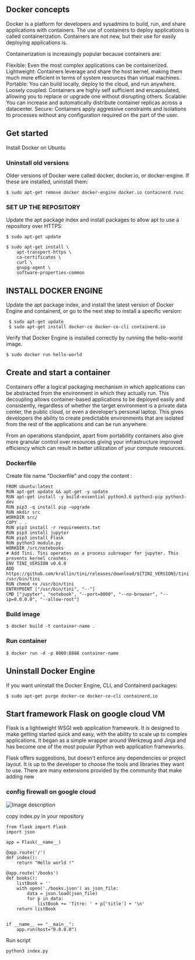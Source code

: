 ## Docker concepts
Docker is a platform for developers and sysadmins to build, run, and share applications with containers. The use of containers to deploy applications is called containerization. Containers are not new, but their use for easily deploying applications is.

Containerization is increasingly popular because containers are:

Flexible: Even the most complex applications can be containerized.
Lightweight: Containers leverage and share the host kernel, making them much more efficient in terms of system resources than virtual machines.
Portable: You can build locally, deploy to the cloud, and run anywhere.
Loosely coupled: Containers are highly self sufficient and encapsulated, allowing you to replace or upgrade one without disrupting others.
Scalable: You can increase and automatically distribute container replicas across a datacenter.
Secure: Containers apply aggressive constraints and isolations to processes without any configuration required on the part of the user.

## Get started
Install Docker on Ubuntu

### Uninstall old versions
Older versions of Docker were called docker, docker.io, or docker-engine. If these are installed, uninstall them:
```
$ sudo apt-get remove docker docker-engine docker.io containerd runc
```

### SET UP THE REPOSITORY
Update the apt package index and install packages to allow apt to use a repository over HTTPS:
```
$ sudo apt-get update

$ sudo apt-get install \
    apt-transport-https \
    ca-certificates \
    curl \
    gnupg-agent \
    software-properties-common
```
## INSTALL DOCKER ENGINE
Update the apt package index, and install the latest version of Docker Engine and containerd, or go to the next step to install a specific version:
```
 $ sudo apt-get update
 $ sudo apt-get install docker-ce docker-ce-cli containerd.io
 ```
Verify that Docker Engine is installed correctly by running the hello-world image.
```
$ sudo docker run hello-world
````
## Create and start a container
Containers offer a logical packaging mechanism in which applications can be abstracted from the environment in which they actually run. This decoupling allows container-based applications to be deployed easily and consistently, regardless of whether the target environment is a private data center, the public cloud, or even a developer’s personal laptop. This gives developers the ability to create predictable environments that are isolated from the rest of the applications and can be run anywhere.

From an operations standpoint, apart from portability containers also give more granular control over resources giving your infrastructure improved efficiency which can result in better utilization of your compute resources.

### Dockerfile
Create file name "Dockerfile" and copy the content :

```
FROM ubuntu:latest
RUN apt-get update && apt-get -y update
RUN apt-get install -y build-essential python3.6 python3-pip python3-dev
RUN pip3 -q install pip –upgrade
RUN mkdir src
WORKDIR src/
COPY . .
RUN pip3 install -r requirements.txt
RUN pip3 install jupyter
RUN pip3 install Flask
RUN python3 module.py
WORKDIR /src/notebooks
# Add Tini. Tini operates as a process subreaper for jupyter. This prevents kernel crashes.
ENV TINI_VERSION v0.6.0
ADD https://github.com/krallin/tini/releases/download/${TINI_VERSION}/tini /usr/bin/tini
RUN chmod +x /usr/bin/tini
ENTRYPOINT ["/usr/bin/tini", "--"]
CMD ["jupyter", "notebook", "--port=8000", "--no-browser", "--ip=0.0.0.0", "--allow-root"]
```

### Build image
```
$ docker build -t container-name .
```
### Run container
```
$ docker run -d -p 8000:8888 container-name
```
## Uninstall Docker Engine
If you want uninstall the Docker Engine, CLI, and Containerd packages:
```
$ sudo apt-get purge docker-ce docker-ce-cli containerd.io
```

## Start framework Flask on google cloud VM
Flask is a lightweight WSGI web application framework. It is designed to make getting started quick and easy, with the ability to scale up to complex applications. It began as a simple wrapper around Werkzeug and Jinja and has become one of the most popular Python web application frameworks.

Flask offers suggestions, but doesn't enforce any dependencies or project layout. It is up to the developer to choose the tools and libraries they want to use. There are many extensions provided by the community that make adding new

### config firewall on google cloud
![Image description](link-to-image)

copy index.py in your repository
```
from flask import Flask
import json

app = Flask(__name__)

@app.route('/')
def index():
    return "Hello world !"

@app.route('/books')
def books():
    listBook = ''
    with open('./books.json') as json_file:
        data = json.load(json_file)
        for p in data:
            listBook += 'Titre: ' + p['title'] + '\n'
    return listBook


if __name__ == "__main__":
    app.run(host="0.0.0.0")
 ```
 
Run script
````
python3 index.py
````


